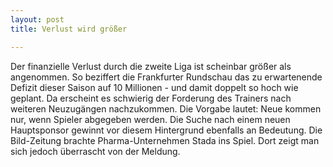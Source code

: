 ```yaml
---
layout: post
title: Verlust wird größer

---
```


Der finanzielle Verlust durch die zweite Liga ist scheinbar größer als angenommen. So beziffert die Frankfurter Rundschau das zu erwartenende Defizit dieser Saison auf 10 Millionen - und damit doppelt so hoch wie geplant. Da erscheint es schwierig der Forderung des Trainers nach weiteren Neuzugängen nachzukommen. Die Vorgabe lautet: Neue kommen nur, wenn Spieler abgegeben werden. Die Suche nach einem neuen Hauptsponsor gewinnt vor diesem Hintergrund ebenfalls an Bedeutung. Die Bild-Zeitung brachte Pharma-Unternehmen Stada ins Spiel. Dort zeigt man sich jedoch überrascht von der Meldung.


